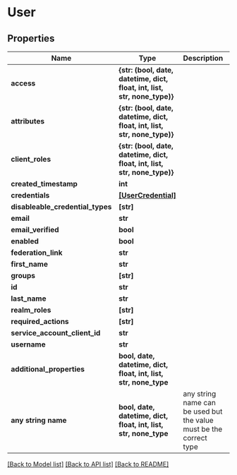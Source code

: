 # User


## Properties
Name | Type | Description | Notes
------------ | ------------- | ------------- | -------------
**access** | **{str: (bool, date, datetime, dict, float, int, list, str, none_type)}** |  | [optional] 
**attributes** | **{str: (bool, date, datetime, dict, float, int, list, str, none_type)}** |  | [optional] 
**client_roles** | **{str: (bool, date, datetime, dict, float, int, list, str, none_type)}** |  | [optional] 
**created_timestamp** | **int** |  | [optional] 
**credentials** | [**[UserCredential]**](UserCredential.md) |  | [optional] 
**disableable_credential_types** | **[str]** |  | [optional] 
**email** | **str** |  | [optional] 
**email_verified** | **bool** |  | [optional] 
**enabled** | **bool** |  | [optional] 
**federation_link** | **str** |  | [optional] 
**first_name** | **str** |  | [optional] 
**groups** | **[str]** |  | [optional] 
**id** | **str** |  | [optional] 
**last_name** | **str** |  | [optional] 
**realm_roles** | **[str]** |  | [optional] 
**required_actions** | **[str]** |  | [optional] 
**service_account_client_id** | **str** |  | [optional] 
**username** | **str** |  | [optional] 
**additional_properties** | **bool, date, datetime, dict, float, int, list, str, none_type** |  | [optional] 
**any string name** | **bool, date, datetime, dict, float, int, list, str, none_type** | any string name can be used but the value must be the correct type | [optional]

[[Back to Model list]](../README.md#documentation-for-models) [[Back to API list]](../README.md#documentation-for-api-endpoints) [[Back to README]](../README.md)



